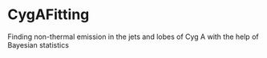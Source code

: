 # CygAFitting
Finding non-thermal emission in the jets and lobes of Cyg A with the help of Bayesian statistics
